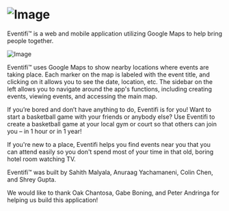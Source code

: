 ![Image](https://raw.github.com/EventifiApp/Eventifi/master/readmepics/header.png)
=======
Eventifi™ is a web and mobile application utilizing Google Maps to help bring people together.

![Image](https://raw.github.com/EventifiApp/Eventifi/master/readmepics/1.png)

Eventifi™ uses Google Maps to show nearby locations where events are taking place. Each marker on the map is labeled with the event title, and clicking on it allows you to see the date, location, etc. The sidebar on the left allows you to navigate around the app's functions, including creating events, viewing events, and accessing the main map.

If you’re bored and don’t have anything to do, Eventifi is for you! Want to start a basketball game with your friends or anybody else? Use Eventifi to create a basketball game at your local gym or court so that others can join you – in 1 hour or in 1 year!

If you're new to a place, Eventifi helps you find events near you that you can attend easily so you don't spend most of your time in that old, boring hotel room watching TV.

Eventifi™ was built by Sahith Malyala, Anuraag Yachamaneni, Colin Chen, and Shrey Gupta. 

We would like to thank Oak Chantosa, Gabe Boning, and Peter Andringa for helping us build this application!

